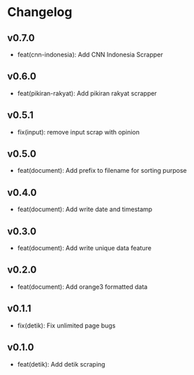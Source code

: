# Changelog

## v0.7.0
- feat(cnn-indonesia): Add CNN Indonesia Scrapper

## v0.6.0
- feat(pikiran-rakyat): Add pikiran rakyat scrapper

## v0.5.1
- fix(input): remove input scrap with opinion

## v0.5.0
- feat(document): Add prefix to filename for sorting purpose

## v0.4.0
- feat(document): Add write date and timestamp

## v0.3.0
- feat(document): Add write unique data feature

## v0.2.0
- feat(document): Add orange3 formatted data

## v0.1.1
- fix(detik): Fix unlimited page bugs

## v0.1.0
- feat(detik): Add detik scraping